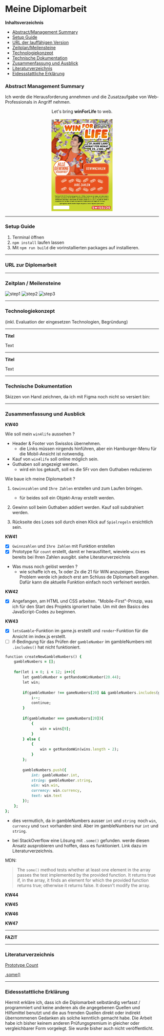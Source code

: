 # **Meine Diplomarbeit**

**Inhaltsverzeichnis**

- [Abstract/Management Summary](#abstract-management-summary)
- [Setup Guide](#setup-guide)
- [URL der lauffähigen Version](#url-zur-diplomarbeit)
- [Zeitplan/Meilensteine](#zeitplan--meilensteine)
- [Technologiekonzept](#technologiekonzept)
- [Technische Dokumentation](#technische-dokumentation)
- [Zusammenfassung und Ausblick](#zusammenfassung-und-ausblick)
- [Literaturverzeichnis](#literaturverzeichnis)
- [Eidessstattliche Erklärung](#eidessstattliche-erklärung)

### **Abstract Management Summary**

Ich werde die Herausforderung annehmen und die Zusatzaufgabe von Web-Professionals in Angriff nehmen.

<center>Let's bring <b>winForLife</b> to web.
<br><br>
<img src="./src/assets/readme/wfl-2127_w870.jpeg" alt="win4life" width="200"/></center>

---

### **Setup Guide**

1. Terminal öffnen
2. `npm install` laufen lassen
3. Mit `npm run build` die vorinstallierten packages auf installieren.

---

### **URL zur Diplomarbeit**

---

### **Zeitplan / Meilensteine**

![step1](./assets/readme/pics/step1.png)
![step2](./assets/readme/pics/step2.png)
![step3](./assets/readme/pics/step3.png)

---

### **Technologiekonzept**

(inkl. Evaluation der eingesetzen Technologien, Begründung)

---

**Titel**

Text

---

**Titel**

Text

---

### **Technische Dokumentation**

Skizzen von Hand zeichnen, da ich mit Figma noch nicht so versiert bin:

---

### **Zusammenfassung und Ausblick**

**KW40**

Wie soll mein `win4life` aussehen ?
*  Header & Footer von Swisslos übernehmen.
    *  die Links müssen nirgends hinführen, aber ein Hamburger-Menu für die Mobil-Ansicht ist notwendig.
*   Kauf von `win4life` soll online möglich sein.
*   Guthaben soll angezeigt werden.
    *   wird ein los gekauft, soll es die 5Fr von dem Guthaben reduzieren

Wie baue ich meine Diplomarbeit ?

1. `Gewinnzahlen` und `Ihre Zahlen` erstellen und zum Laufen bringen.
    *   für beides soll ein Objekt-Array erstellt werden.

2. Gewinn soll beim Guthaben addiert werden. Kauf soll subdrahiert werden.

3. Rückseite des Loses soll durch einen Klick auf `Spielregeln` ersichtlich sein.

**KW41**

- [X] `Gwinnzahlen` und `Ihre Zahlen` mit Funktion erstellen
- [X] Prototype für `count` erstellt, damit er herausfiltert, wieviele `wins` es bereits bei Ihren Zahlen ausgibt. siehe Literaturverzeichnis

* Was muss noch gelöst werden ?
    * wie schaffe ich es, 1x oder 2x die 21 für WIN anzuzeigen. Dieses Problem werde ich jedoch erst am Schluss de Diplomarbeit angehen. Dafür kann die aktuelle Funktion einfach noch verfeinert werden.

**KW42**
- [X] Angefangen, am HTML und CSS arbeiten. "Mobile-First"-Prinzip, was ich für den Start des Projekts ignoriert habe. Um mit den Basics des JavaScript-Codes zu beginnen.


**KW43**

- [X] `letsGamble`-Funktion im game.js erstellt und `render`-Funktion für die Ansicht im index.js erstellt.
- [ ] if-Bedingung für das Prüfen der `gambleNumber` im gambleNumbers mit `.includes()` hat nicht funktioniert.

```ruby
function createNewGambleNumbers() {
    gambleNumbers = [];
    
    for(let i = 0; i < 12; i++){
        let gambleNumber = getRandomWinNumber(20.44);
        let win;
        
        if(gambleNumber !== gameNumbers[20] && gambleNumbers.includes(gambleNumber)){
            i--;
            continue;
        }
        
        if(gambleNumber === gameNumbers[20]){
            {
                win = wins[9];
            }
        } else {
            {
                win = getRandomWin(wins.length - 2);
            }
        };
        
        gambleNumbers.push({
            int: gambleNumber.int,
            string: gambleNumber.string,
            win: win.win,
            currency: win.currency,
            text: win.text
        });
    };
};
```

* dies vermutlich, da in gambleNumbers ausser `int` und `string `noch `win`, `currency` und `text` vorhanden sind. Aber im gambleNumbers nur `int` und `string`.

* bei StackOverflow eine Lösung mit `.some()` gefunden. werde diesen Ansatz ausprobieren und hoffen, dass es funktioniert. Link dazu im Literaturverzeichnis.

MDN:
>The `some()` method tests whether at least one element in the array passes the test implemented by the provided function. It returns true if, in the array, it finds an element for which the provided function returns true; otherwise it returns false. It doesn't modify the array.



**KW44**

**KW45**

**KW46**

**KW47**

---

**FAZIT**

---

### **Literaturverzeichnis**

[Prototype Count](https://dmitripavlutin.com/javascript-array-contains-value/)

[.some()](https://stackoverflow.com/questions/8217419/how-to-determine-if-javascript-array-contains-an-object-with-an-attribute-that-e)

---

### **Eidessstattliche Erklärung**

Hiermit erkläre ich, dass ich die Diplomarbeit selbständig verfasst / programmiert und keine anderen als die angegebenen Quellen und Hilfsmittel benutzt und die aus fremden Quellen direkt oder indirekt übernommenen Gedanken als solche kenntlich gemacht habe. Die Arbeit habe ich bisher keinem anderen Prüfungsgremium in gleicher oder vergleichbarer Form vorgelegt. Sie wurde bisher auch nicht veröffentlicht.
